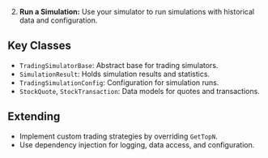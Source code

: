 
2. **Run a Simulation:**
Use your simulator to run simulations with historical data and configuration.
## Key Classes

- `TradingSimulatorBase`: Abstract base for trading simulators.
- `SimulationResult`: Holds simulation results and statistics.
- `TradingSimulationConfig`: Configuration for simulation runs.
- `StockQuote`, `StockTransaction`: Data models for quotes and transactions.

## Extending

- Implement custom trading strategies by overriding `GetTopN`.
- Use dependency injection for logging, data access, and configuration.